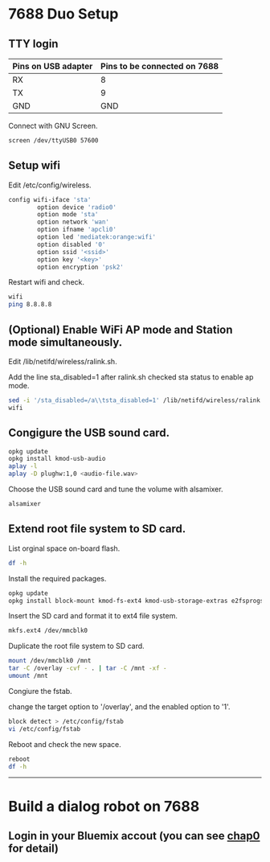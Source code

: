 # 7688 Duo Setup

## TTY login

|Pins on USB adapter|Pins to be connected on 7688|
|-------------------|----------------------------|
|RX  			    |8 						     |
|TX                 |9                           |
|GND                |GND                         |

Connect with GNU Screen.

```sh
screen /dev/ttyUSB0 57600
```

## Setup wifi 

Edit /etc/config/wireless.

```sh
config wifi-iface 'sta'
        option device 'radio0'
        option mode 'sta'
        option network 'wan'
        option ifname 'apcli0'
        option led 'mediatek:orange:wifi'
        option disabled '0'
        option ssid '<ssid>'
        option key '<key>'
        option encryption 'psk2'
```

Restart wifi and check.

```sh
wifi
ping 8.8.8.8
```

## (Optional) Enable WiFi AP mode and Station mode simultaneously.

Edit /lib/netifd/wireless/ralink.sh. 

Add the line sta_disabled=1 after ralink.sh checked sta status to enable ap mode.

```sh
sed -i '/sta_disabled=/a\\tsta_disabled=1' /lib/netifd/wireless/ralink.sh
wifi
```

## Congigure the USB sound card.

```sh
opkg update
opkg install kmod-usb-audio
aplay -l
aplay -D plughw:1,0 <audio-file.wav>
```

Choose the USB sound card and tune the volume with alsamixer.

```sh
alsamixer
```

## Extend root file system to SD card.


List orginal space on-board flash.

```sh
df -h
```

Install the required packages.

```sh
opkg update
opkg install block-mount kmod-fs-ext4 kmod-usb-storage-extras e2fsprogs fdisk
```

Insert the SD card and format it to ext4 file system.

```sh
mkfs.ext4 /dev/mmcblk0
```

Duplicate the root file system to SD card.

```sh
mount /dev/mmcblk0 /mnt
tar -C /overlay -cvf - . | tar -C /mnt -xf -
umount /mnt
```

Congiure the fstab.

change the target option to '/overlay', and the enabled option to '1'.

```sh
block detect > /etc/config/fstab
vi /etc/config/fstab
```

Reboot and check the new space.

```sh
reboot
df -h
```


---------------------------------------------------------

# Build a dialog robot on 7688

## Login in your Bluemix accout (you can see [chap0](../chap0) for detail)







